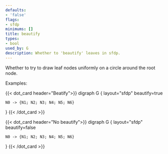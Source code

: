 ```yaml
---
defaults:
- 'false'
flags:
- sfdp
minimums: []
title: beautify
types:
- bool
used_by: G
description: Whether to 'beautify' leaves in sfdp.
---
```

Whether to try to draw leaf nodes uniformly on a circle
around the root node.

Examples:

{{< dot_card header="Beatify">}}
digraph G {
    layout="sfdp"
    beautify=true

    N0 -> {N1; N2; N3; N4; N5; N6}
}
{{< /dot_card >}}

{{< dot_card header="No beautify">}}
digraph G {
    layout="sfdp"
    beautify=false

    N0 -> {N1; N2; N3; N4; N5; N6}
}
{{< /dot_card >}}
